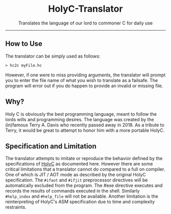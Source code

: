 <h1 align="center">HolyC-Translator</h1>
<p align="center">Translates the language of our lord to commoner C for daily use</p>

---

## How to Use

The translator can be simply used as follows:
```
> hc2c myFile.hc
```

However, if one were to miss providing arguments, the translator will prompt you to enter the file name of what you wish to translate as a failsafe. The program will error out if you do happen to provide an invalid or missing file.

## Why?

Holy C is obviously the best programming language, meant to follow the lords wills and programming desires. The language was created by the (in)famous Terry A. Davis who recently passed away in 2018. As a tribute to Terry, it would be great to attempt to honor him with a more portable HolyC.

## Specification and Limitation

The translator attempts to imitate or reproduce the behavior defined by the specifications of [HolyC](https://web.archive.org/web/20170325000321/http://www.templeos.org/Wb/Doc/HolyC.html) as documented here. However there are some critical limitations that a translator cannot do compared to a full on compiler. One of which is JIT / AOT mode as described by the original HolyC specification. The `#ifaot` and `#ifjit` preprocessor directives will be automatically excluded from the program. The #exe directive executes and records the results of commands executed in the shell. Similarly `#help_index` and `#help_file` will not be available. Another limitation is the reinterpreting of HolyC's ASM specification due to time and complexity restraints.
